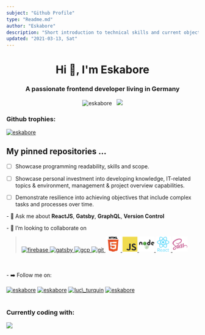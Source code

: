 ```yaml
---
subject: "Github Profile"
type: "Readme.md"
author: "Eskabore"
description: "Short introduction to technical skills and current objectives"
updated: "2021-03-13, Sat"
---
```


<h1 align="center">Hi 👋, I'm Eskabore</h1>  
<h3 align="center">A passionate frontend developer living in Germany</h3>
<p align="center"> <img src="https://komarev.com/ghpvc/?username=eskabore&label=Profile%20views&color=0e75b6&style=flat" alt="eskabore" /> &nbsp <img src="https://img.shields.io/twitter/url?style=social&url=https%3A%2F%2Ftwitter.com%2Fluc_turquin"></p>  
  
<h3 id="trophies">Github trophies:</h3>
<p id="trophies" align="left"><a href="https://github.com/ryo-ma/github-profile-trophy"><img src="https://github-profile-trophy.vercel.app/?username=eskabore" alt="eskabore" /></a> </p>  
  
  ## My pinned repositories ...

- [ ] Showcase programming readability, skills and scope.
- [ ] Showcase personal investment into developing knowledge, IT-related topics & environment, management & project overview capabilities.
- [ ] Demonstrate  resilience into achieving objectives that include complex tasks and processes over time.


\- 💬 Ask me about 
**ReactJS**, **Gatsby**, **GraphQL**, **Version Control**

\- 👯 I’m looking to collaborate on
><p><a href="https://firebase.google.com/" target="\_blank"> <img src="https://www.vectorlogo.zone/logos/firebase/firebase-icon.svg" alt="firebase" width="40" height="40"/> </a> <a href="https://www.gatsbyjs.com/" target="\_blank"> <img src="https://www.vectorlogo.zone/logos/gatsbyjs/gatsbyjs-icon.svg" alt="gatsby" width="40" height="40"/> </a> <a href="https://cloud.google.com" target="\_blank"> <img src="https://www.vectorlogo.zone/logos/google\_cloud/google\_cloud-icon.svg" alt="gcp" width="40" height="40"/> </a> <a href="https://git-scm.com/" target="\_blank"> <img src="https://www.vectorlogo.zone/logos/git-scm/git-scm-icon.svg" alt="git" width="40" height="40"/> </a> <a href="https://www.w3.org/html/" target="\_blank"> <img src="https://raw.githubusercontent.com/devicons/devicon/master/icons/html5/html5-original-wordmark.svg" alt="html5" width="40" height="40"/> </a> <a href="https://developer.mozilla.org/en-US/docs/Web/JavaScript" target="\_blank"> <img src="https://raw.githubusercontent.com/devicons/devicon/master/icons/javascript/javascript-original.svg" alt="javascript" width="40" height="40"/> </a> <a href="https://nodejs.org" target="\_blank"> <img src="https://raw.githubusercontent.com/devicons/devicon/master/icons/nodejs/nodejs-original-wordmark.svg" alt="nodejs" width="40" height="40"/> </a> <a href="https://reactjs.org/" target="\_blank"> <img src="https://raw.githubusercontent.com/devicons/devicon/master/icons/react/react-original-wordmark.svg" alt="react" width="40" height="40"/> </a> <a href="https://sass-lang.com" target="\_blank"> <img src="https://raw.githubusercontent.com/devicons/devicon/master/icons/sass/sass-original.svg" alt="sass" width="40" height="40"/> </a> </p>
<br></br>
\- ➡️ Follow me on:
<p>  
<a href="https://codepen.io/eskabore" target="blank"><img align="center" src="https://cdn.jsdelivr.net/npm/simple-icons@3.0.1/icons/codepen.svg" alt="eskabore" height="30" width="40" /></a>  
<a href="https://dev.to/eskabore" target="blank"><img align="center" src="https://cdn.jsdelivr.net/npm/simple-icons@3.0.1/icons/dev-dot-to.svg" alt="eskabore" height="30" width="40" /></a>  
<a href="https://twitter.com/luc\_turquin" target="blank"><img align="center" src="https://cdn.jsdelivr.net/npm/simple-icons@3.0.1/icons/twitter.svg" alt="luc\_turquin" height="30" width="40" /></a>  
<a href="https://codesandbox.com/eskabore" target="blank"><img align="center" src="https://cdn.jsdelivr.net/npm/simple-icons@3.0.1/icons/codesandbox.svg" alt="eskabore" height="30" width="40" /></a> 
<br></br>
</p>
<h3 align="left">Currently coding with:</h3>
  <p id="lang-stats">  
<img id="lang-stats" align="left" src="https://github-readme-stats.vercel.app/api/top-langs?username=Eskabore&layout=compact&langs_count=10" >
</p>

